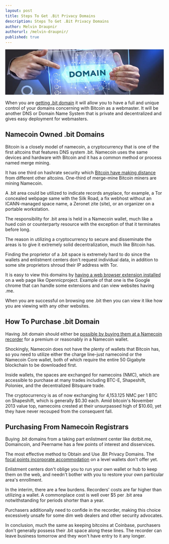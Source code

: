 ```yaml
---
layout: post
title: Steps To Get .Bit Privacy Domains
description: Steps To Get .Bit Privacy Domains
author: Melvin Draupnir
authorurl: /melvin-draupnir/
published: true
---
```


<p><center><img src="/images/wuc-dot-bit-domain.jpg" alt="Bit Privacy Domains"/></center></p>

<p>When you are <a href="/us-customs-agents-are-now-compelling-mobile-passwords/">getting .bit domain</a> it will allow you to have a full and unique control of your domains concerning with Bitcoin as a webmaster. It will be another DNS or Domain Name System that is private and decentralized and gives easy deployment for webmasters.</p>

<h2>Namecoin  Owned .bit Domains</h2>

<p>Bitcoin is a closely model of namecoin, a cryptocurrency that is one of the first altcoins that features DNS system .bit.  Namecoin uses the same devices and hardware with Bitcoin and it has a common method or process named merge mining. </p>

<p>It has one third on hashrate security which <a href="/nigerian-central-bank-warned-bitcoin-users/">Bitcoin have making distance</a> from different other altcoins. One-third of merge-mine Bitcoin miners are mining Namecoin.</p>

<p>A .bit area could be utilized to indicate records anyplace, for example, a Tor concealed webpage same with the Silk Road, a fix webhost without an ICANN-managed space name, a Zeronet zite (site), or an organizer on a portable workstation. </p>

<p>The responsibility for .bit area is held in a Namecoin wallet, much like a hued coin or counterparty resource with the exception of that it terminates before long. </p>

<p>The reason in utilizing a cryptocurrency to secure and disseminate the areas is to give it extremely solid decentralization, much like Bitcoin has. </p>

<p>Finding the proprietor of a .bit space is extremely hard to do since the wallets and enlistment centers don't request individual data, in addition to some site proprietors shroud their IP address with Tor.</p>

<p>It is easy to view this domains by <a href="/march-13-not-11-deadline-of-btc-etf-by-sec/">having a web browser extension installed</a> on a web page like Opennicproject. Example of that one is the Google chrome that can handle some extensions and can view websites having .me.  </p>

<p>When you are successful on browsing one .bit then you can view it like how you are viewing with any other websites.</p>

<h2>How To Purchase .bit Domain</h2>

<p>Having .bit domain should either be <a href="/anxiety-of-chinese-miners-on-uasf/">possible by buying them at a Namecoin recorder</a> for a premium or reasonably in a Namecoin wallet. </p>

<p>Shockingly, Namecoin does not have the plenty of wallets that Bitcoin has, so you need to utilize either the charge line-just namecoind or the Namecoin Core wallet, both of which require the entire 50 Gigabyte blockchain to be downloaded first. </p>

<p>Inside wallets, the spaces are exchanged for namecoins (NMC), which are accessible to purchase at many trades including BTC-E, Shapeshift, Poloniex, and the decentralized Bitsquare trade. </p>

<p>The cryptocurrency is as of now exchanging for 4,153.125 NMC per 1 BTC on Shapeshift, which is generally $0.30 each. Amid bitcoin's November 2013 value top, namecoins crested at their unsurpassed high of $10.60, yet they have never recouped from the consequent fall.</p>

<h2>Purchasing From Namecoin Registrars</h2>

<p>Buying .bit domains from a taking part enlistment center like dotbit.me, Domaincoin, and Peername has a few points of interest and disservices. </p>

<p>The most effective method to Obtain and Use .Bit Privacy Domains. The <a href="/the-price-of-counterparty-token-multiplies-by-2/">focal points incorporate accommodation</a> on a level wallets don't offer yet. </p>

<p>Enlistment centers don't oblige you to run your own wallet or hub to keep them on the web, and needn't bother with you to restore your own particular area's enrollment. </p>

<p>In the interim, there are a few burdens. Recorders' costs are far higher than utilizing a wallet. A commonplace cost is well over $5 per .bit area notwithstanding for periods shorter than a year. </p>

<p>Purchasers additionally need to confide in the recorder, making this choice excessively unsafe for some dim web dealers and other security advocates. </p>

<p>In conclusion, much the same as keeping bitcoins at Coinbase, purchasers don't generally possess their .bit space along these lines. The recorder can leave business tomorrow and they won't have entry to it any longer.</p>

